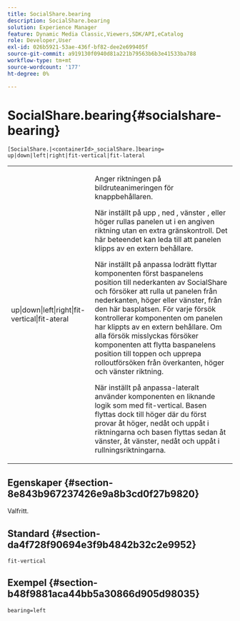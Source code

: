 ```yaml
---
title: SocialShare.bearing
description: SocialShare.bearing
solution: Experience Manager
feature: Dynamic Media Classic,Viewers,SDK/API,eCatalog
role: Developer,User
exl-id: 026b5921-53ae-436f-bf82-dee2e699405f
source-git-commit: a919130f0940d81a221b79563b6b3e41533ba788
workflow-type: tm+mt
source-wordcount: '177'
ht-degree: 0%

---
```


# SocialShare.bearing{#socialshare-bearing}

`[SocialShare.|<containerId>_socialShare.]bearing= up|down|left|right|fit-vertical|fit-lateral`

<table id="table_0002BE81371D4E16A56FBEDD13FDF3C2"> 
 <tbody> 
  <tr> 
   <td colname="col1"> <p> <span class="codeph"> up|down|left|right|fit-vertical|fit-ateral </span> </p> </td> 
   <td colname="col2"> <p> Anger riktningen på bildruteanimeringen för knappbehållaren. </p> <p> När inställt på <span class="codeph"> upp </span>, <span class="codeph"> ned </span>, <span class="codeph"> vänster </span>, eller <span class="codeph"> höger </span>rullas panelen ut i en angiven riktning utan en extra gränskontroll. Det här beteendet kan leda till att panelen klipps av en extern behållare. </p> <p>När inställt på <span class="codeph"> anpassa lodrätt </span>flyttar komponenten först baspanelens position till nederkanten av SocialShare och försöker att rulla ut panelen från nederkanten, höger eller vänster, från den här basplatsen. För varje försök kontrollerar komponenten om panelen har klippts av en extern behållare. Om alla försök misslyckas försöker komponenten att flytta baspanelens position till toppen och upprepa rolloutförsöken från överkanten, höger och vänster riktning. </p> <p>När inställt på <span class="codeph"> anpassa-lateralt </span>använder komponenten en liknande logik som med fit-vertical. Basen flyttas dock till höger där du först provar åt höger, nedåt och uppåt i riktningarna och basen flyttas sedan åt vänster, åt vänster, nedåt och uppåt i rullningsriktningarna. </p> </td> 
  </tr> 
 </tbody> 
</table>

## Egenskaper {#section-8e843b967237426e9a8b3cd0f27b9820}

Valfritt.

## Standard {#section-da4f728f90694e3f9b4842b32c2e9952}

`fit-vertical`

## Exempel {#section-b48f9881aca44bb5a30866d905d98035}

`bearing=left`
